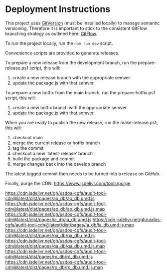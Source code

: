 # Deployment Instructions

This project uses [GitVersion](https://gitversion.net/) (must be installed locally) to manage semantic versioning. Therefore it is important to stick to the consistent GitFlow branching strategy as outlined here: [GitFlow](https://nvie.com/posts/a-successful-git-branching-model/).

To run the project locally, run the `npm run dev` script.

Convenience scripts are provided to generate releases.

To prepare a new release from the development branch, run the prepare-release.ps1 script, this will:

1. create a new release branch with the appropriate semver
2. update the package.js with that semver.

To prepare a new hotfix from the main branch, run the prepare-hotfix.ps1 script, this will:

1. create a new hotfix branch with the appropriate semver
2. update the package.js with that semver.

When you are ready to publish the new release, run the make-release.ps1, this will:

1. checkout main
2. merge the current release or hotfix branch
3. tag the commit
4. checkout a new 'latest-release' branch
5. build the package and commit
6. merge changes back into the develop branch

The latest tagged commit then needs to be turned into a release on GitHub.

Finally, purge the CDN:
https://www.jsdelivr.com/tools/purge

https://cdn.jsdelivr.net/gh/usdos-cgfs/audit-tool-cdn@latest/dist/pages/ao_db/ao_db.umd.js
https://cdn.jsdelivr.net/gh/usdos-cgfs/audit-tool-cdn@latest/dist/pages/ao_db/ao_db.umd.js.map
https://cdn.jsdelivr.net/gh/usdos-cgfs/audit-tool-cdn@latest/dist/pages/ia_db/ia_db.umd.js
https://cdn.jsdelivr.net/gh/usdos-cgfs/audit-tool-cdn@latest/dist/pages/ia_db/ia_db.umd.js.map
https://cdn.jsdelivr.net/gh/usdos-cgfs/audit-tool-cdn@latest/dist/pages/qa_db/qa_db.umd.js
https://cdn.jsdelivr.net/gh/usdos-cgfs/audit-tool-cdn@latest/dist/pages/qa_db/qa_db.umd.js.map
https://cdn.jsdelivr.net/gh/usdos-cgfs/audit-tool-cdn@latest/dist/pages/ro_db/ro_db.umd.js
https://cdn.jsdelivr.net/gh/usdos-cgfs/audit-tool-cdn@latest/dist/pages/ro_db/ro_db.umd.js.map
